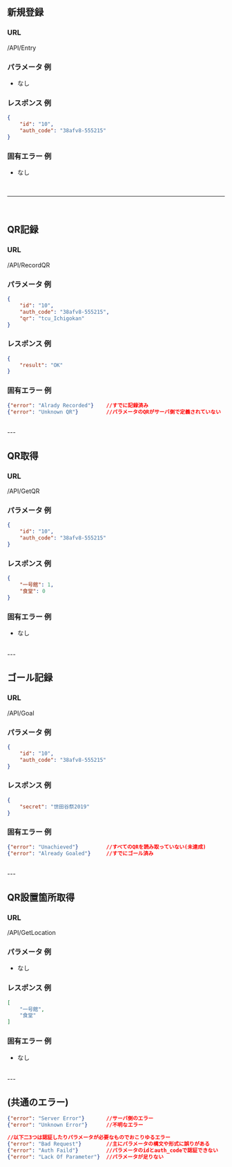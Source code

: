 ## 新規登録
### URL
/API/Entry
### パラメータ 例
* なし
### レスポンス 例
```json
{
	"id": "10",
	"auth_code": "38afv8-555215"
}
```
### 固有エラー 例
* なし

<br>

---

<br>

## QR記録
### URL
/API/RecordQR
### パラメータ 例
```json
{
	"id": "10",
	"auth_code": "38afv8-555215",
	"qr": "tcu_Ichigokan"
}
```
### レスポンス 例
```json
{
	"result": "OK"
}
```
### 固有エラー 例
```json
{"error": "Alrady Recorded"}	//すでに記録済み
{"error": "Unknown QR"}			//パラメータのQRがサーバ側で定義されていない
```

<br>
---
<br>

## QR取得
### URL
/API/GetQR
### パラメータ 例
```json
{
	"id": "10",
	"auth_code": "38afv8-555215"
}
```
### レスポンス 例
```json
{
	"一号館": 1,
	"食堂": 0
}
```
### 固有エラー 例
* なし

<br>
---
<br>

## ゴール記録
### URL
/API/Goal
### パラメータ 例
```json
{
	"id": "10",
	"auth_code": "38afv8-555215"
}
```
### レスポンス 例
```json
{
	"secret": "世田谷祭2019"
}
```
### 固有エラー 例
```json
{"error": "Unachieved"}			//すべてのQRを読み取っていない(未達成)
{"error": "Already Goaled"}		//すでにゴール済み
```

<br>
---
<br>

## QR設置箇所取得
### URL
/API/GetLocation
### パラメータ 例
* なし
### レスポンス 例
```json
[
	"一号館",
	"食堂"
]
```
### 固有エラー 例
* なし

<br>
---
<br>

## (共通のエラー)
```json
{"error": "Server Error"}		//サーバ側のエラー
{"error": "Unknown Error"}		//不明なエラー

//以下二3つは認証したりパラメータが必要なものでおこりゆるエラー
{"error": "Bad Request"}		//主にパラメータの構文や形式に誤りがある
{"error": "Auth Faild"}			//パラメータのidとauth_codeで認証できない
{"error": "Lack Of Parameter"}	//パラメータが足りない
```